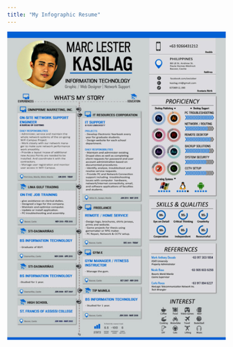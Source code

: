 ```yaml
---
title: "My Infographic Resume"
---
```


![Mock-up of My Infographic Resume](assets/img/work/proj-8/CVkasilag.jpg)